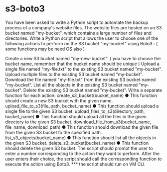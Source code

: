 # s3-boto3
You have been asked to write a Python script to automate the backup process of a company's website files. The website files are hosted on an S3 bucket named "my-bucket", which contains a large number of files and directories. Write a Python script that allows the user to choose one of the following actions to perform on the S3 bucket "my-bucket" using Boto3 : ( some functions may be need OS also )

Create a new S3 bucket named "my-new-bucket". ( you have to choose the bucket name, remember that the bucket name should be unique ) Upload a single file named "my-file.txt" to the existing S3 bucket named "my-bucket". Upload multiple files to the existing S3 bucket named "my-bucket". Download the file named "my-file.txt" from the existing S3 bucket named "my-bucket". List all the objects in the existing S3 bucket named "my-bucket". Delete the existing S3 bucket named "my-bucket". Write a separate function for each action: create_s3_bucket(bucket_name) ● This function should create a new S3 bucket with the given name. upload_file_to_s3(file_path, bucket_name) ● This function should upload a single file to the given S3 bucket. upload_files_to_s3(directory_path, bucket_name) ● This function should upload all the files in the given directory to the given S3 bucket. download_file_from_s3(bucket_name, file_name, download_path) ● This function should download the given file from the given S3 bucket to the specified path. list_s3_objects(bucket_name) ● This function should list all the objects in the given S3 bucket. delete_s3_bucket(bucket_name) ● This function should delete the given S3 bucket. The script should prompt the user to enter a number corresponding to the action they want to perform. After the user enters their choice, the script should call the corresponding function to execute the action using Boto3. *** the script should run on VM CLI.
